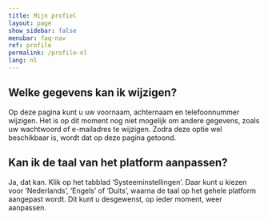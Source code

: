 ```yaml
---
title: Mijn profiel
layout: page
show_sidebar: false
menubar: faq-nav
ref: profile
permalink: /profile-nl
lang: nl
---
```


## Welke gegevens kan ik wijzigen?
Op deze pagina kunt u uw voornaam, achternaam en telefoonnummer wijzigen. Het is op dit moment nog niet mogelijk om andere gegevens, zoals uw wachtwoord of e-mailadres te wijzigen. Zodra deze optie wel beschikbaar is, wordt dat op deze pagina getoond.

## Kan ik de taal van het platform aanpassen?
Ja, dat kan. Klik op het tabblad ‘Systeeminstellingen’. Daar kunt u kiezen voor ‘Nederlands’, ‘Engels’ of ‘Duits’, waarna de taal op het gehele platform aangepast wordt. Dit kunt u desgewenst, op ieder moment, weer aanpassen.